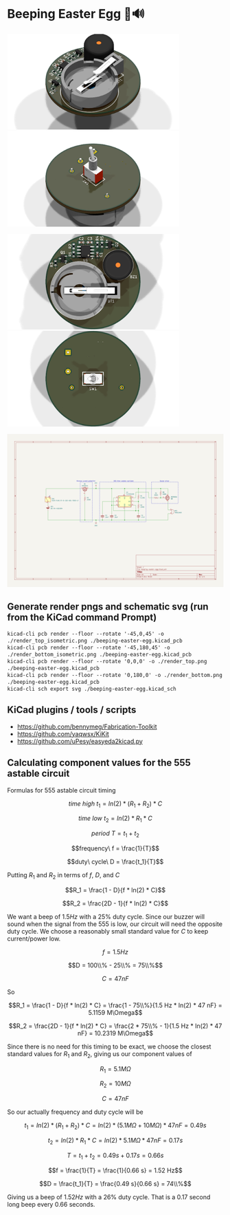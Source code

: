 # Beeping Easter Egg 🥚🔊

<p float="center">
  <img src="./render_top_isometric.png" width="400" />
  <img src="./render_bottom_isometric.png" width="400" />
</p>
<p float="center">
  <img src="./render_top.png" width="400" /> 
  <img src="./render_bottom.png" width="400" />
</p>
<img src="beeping-easter-egg.svg" />

## Generate render pngs and schematic svg (run from the KiCad command Prompt)
```
kicad-cli pcb render --floor --rotate '-45,0,45' -o ./render_top_isometric.png ./beeping-easter-egg.kicad_pcb
kicad-cli pcb render --floor --rotate '-45,180,45' -o ./render_bottom_isometric.png ./beeping-easter-egg.kicad_pcb
kicad-cli pcb render --floor --rotate '0,0,0' -o ./render_top.png ./beeping-easter-egg.kicad_pcb
kicad-cli pcb render --floor --rotate '0,180,0' -o ./render_bottom.png ./beeping-easter-egg.kicad_pcb
kicad-cli sch export svg ./beeping-easter-egg.kicad_sch
```

## KiCad plugins / tools / scripts
* https://github.com/bennymeg/Fabrication-Toolkit
* https://github.com/yaqwsx/KiKit
* https://github.com/uPesy/easyeda2kicad.py

## Calculating component values for the 555 astable circuit

Formulas for 555 astable circuit timing

$$time\ high\ t_1 = ln(2) * (R_1 + R_2) * C$$

$$time\ low\ t_2 = ln(2) * R_1 * C$$

$$period\ T = t_1 + t_2$$

$$frequency\ f = \frac{1}{T}$$

$$duty\ cycle\ D = \frac{t_1}{T}$$

Putting $`R_1`$ and $`R_2`$ in terms of $`f`$, $`D`$, and $`C`$

$$R_1 = \frac{1 - D}{f * ln(2) * C}$$

$$R_2 = \frac{2D - 1}{f * ln(2) * C}$$

We want a beep of $`1.5Hz`$ with a $`25\%`$ duty cycle. Since our buzzer will sound when the signal from the 555 is low, our circuit will need the opposite duty cycle. We choose a reasonably small standard value for $`C`$ to keep current/power low.

$$f = 1.5 Hz$$

$$D = 100\\% - 25\\% = 75\\%$$

$$C = 47 nF$$

So

$$R_1 = \frac{1 - D}{f * ln(2) * C} = \frac{1 - 75\\%}{1.5 Hz * ln(2) * 47 nF} = 5.1159 M\Omega$$

$$R_2 = \frac{2D - 1}{f * ln(2) * C} = \frac{2 * 75\\% - 1}{1.5 Hz * ln(2) * 47 nF} = 10.2319 M\Omega$$

Since there is no need for this timing to be exact, we choose the closest standard values for $`R_1`$ and $`R_2`$, giving us our component values of 

$$R_1 = 5.1 M\Omega$$

$$R_2 = 10 M\Omega$$

$$C = 47 nF$$


So our actually frequency and duty cycle will be

$$t_1 = ln(2) * (R_1 + R_2) * C = ln(2) * (5.1 M\Omega + 10 M\Omega) * 47 nF = 0.49 s$$

$$t_2 = ln(2) * R_1 * C = ln(2) * 5.1 M\Omega * 47 nF = 0.17 s$$

$$T = t_1 + t_2 = 0.49 s + 0.17 s = 0.66 s$$

$$f = \frac{1}{T} = \frac{1}{0.66 s} = 1.52 Hz$$

$$D = \frac{t_1}{T} = \frac{0.49 s}{0.66 s} = 74\\%$$

Giving us a beep of $`1.52Hz`$ with a $`26\%`$ duty cycle. That is a $`0.17`$ second long beep every $`0.66`$ seconds. 
